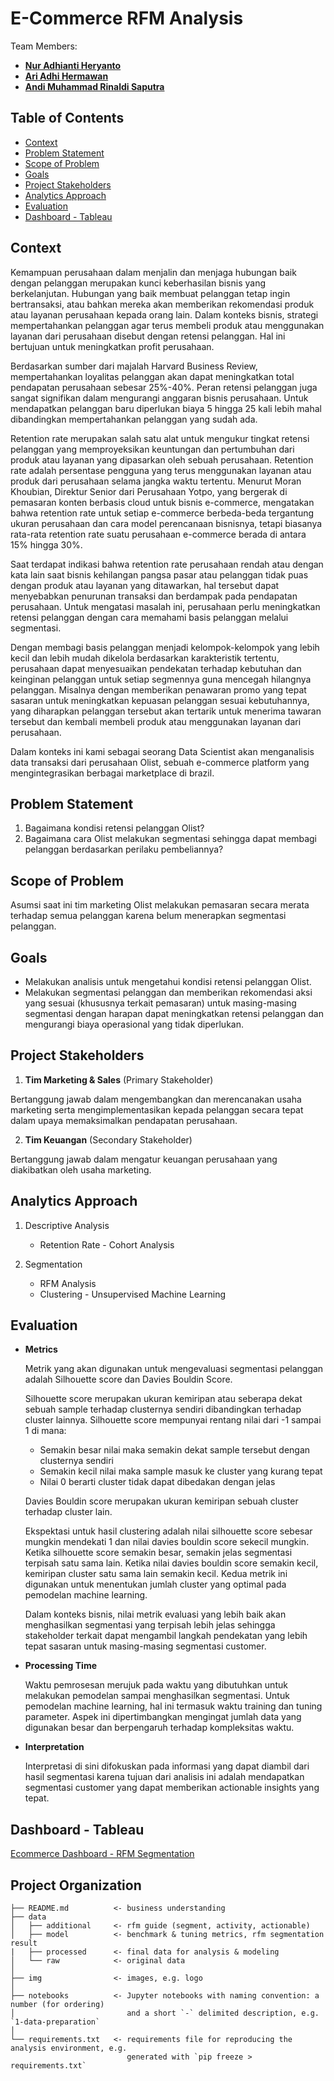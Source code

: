 # E-Commerce RFM Analysis

Team Members:
* [**Nur Adhianti Heryanto**](https://github.com/nheryanto)
* [**Ari Adhi Hermawan**](https://github.com/aridiawan)
* [**Andi Muhammad Rinaldi Saputra**](https://github.com/andimrs)

Table of Contents
-------------
* [Context](#context)
* [Problem Statement](#problem-statement)
* [Scope of Problem](#scope-of-problem)
* [Goals](#goals)
* [Project Stakeholders](#project-stakeholders)
* [Analytics Approach](#analytics-approach)
* [Evaluation](#evaluation)
* [Dashboard - Tableau](#dashboard-tableau)

Context
-------------
Kemampuan perusahaan dalam menjalin dan menjaga hubungan baik dengan pelanggan merupakan kunci keberhasilan bisnis yang berkelanjutan. Hubungan yang baik membuat pelanggan tetap ingin bertransaksi, atau bahkan mereka akan memberikan rekomendasi produk atau layanan perusahaan kepada orang lain. Dalam konteks bisnis, strategi mempertahankan pelanggan agar terus membeli produk atau menggunakan layanan dari perusahaan disebut dengan retensi pelanggan. Hal ini bertujuan untuk meningkatkan profit perusahaan.

Berdasarkan sumber dari majalah Harvard Business Review, mempertahankan loyalitas pelanggan akan dapat meningkatkan total pendapatan perusahaan sebesar 25%-40%. Peran retensi pelanggan juga sangat signifikan dalam mengurangi anggaran bisnis perusahaan. Untuk mendapatkan pelanggan baru diperlukan biaya 5 hingga 25 kali lebih mahal dibandingkan mempertahankan pelanggan yang sudah ada.

Retention rate merupakan salah satu alat untuk mengukur tingkat retensi pelanggan yang memproyeksikan keuntungan dan pertumbuhan dari produk atau layanan yang dipasarkan oleh sebuah perusahaan. Retention rate adalah persentase pengguna yang terus menggunakan layanan atau produk dari perusahaan selama jangka waktu tertentu. Menurut Moran Khoubian, Direktur Senior dari Perusahaan Yotpo, yang bergerak di pemasaran konten berbasis cloud untuk bisnis e-commerce, mengatakan bahwa  retention rate untuk setiap e-commerce berbeda-beda tergantung ukuran perusahaan dan cara model perencanaan bisnisnya, tetapi biasanya rata-rata retention rate suatu perusahaan e-commerce berada di antara 15% hingga 30%.

Saat terdapat indikasi bahwa retention rate perusahaan rendah atau dengan kata lain saat bisnis kehilangan pangsa pasar atau pelanggan tidak puas dengan produk atau layanan yang ditawarkan, hal tersebut dapat menyebabkan penurunan transaksi dan berdampak pada pendapatan perusahaan. Untuk mengatasi masalah ini, perusahaan perlu meningkatkan retensi pelanggan dengan cara memahami basis pelanggan melalui segmentasi.

Dengan membagi basis pelanggan menjadi kelompok-kelompok yang lebih kecil dan lebih mudah dikelola berdasarkan karakteristik tertentu, perusahaan dapat menyesuaikan pendekatan terhadap kebutuhan dan keinginan pelanggan untuk setiap segmennya guna mencegah hilangnya pelanggan. Misalnya dengan memberikan penawaran promo yang tepat sasaran untuk meningkatkan kepuasan pelanggan sesuai kebutuhannya, yang diharapkan pelanggan tersebut akan tertarik untuk menerima tawaran tersebut dan kembali membeli produk atau menggunakan layanan dari perusahaan.

Dalam konteks ini kami sebagai seorang Data Scientist akan menganalisis data transaksi dari perusahaan Olist, sebuah e-commerce platform yang mengintegrasikan berbagai marketplace di brazil. 

Problem Statement
-------------
1. Bagaimana kondisi retensi pelanggan Olist?
2. Bagaimana cara Olist melakukan segmentasi sehingga dapat membagi pelanggan berdasarkan perilaku pembeliannya?

Scope of Problem
-------------
Asumsi saat ini tim marketing Olist melakukan pemasaran secara merata terhadap semua pelanggan karena belum menerapkan segmentasi pelanggan.

Goals
-------------
* Melakukan analisis untuk mengetahui kondisi retensi pelanggan Olist.
* Melakukan segmentasi pelanggan dan memberikan rekomendasi aksi yang sesuai (khususnya terkait pemasaran) untuk masing-masing segmentasi dengan harapan dapat meningkatkan retensi pelanggan dan mengurangi biaya operasional yang tidak diperlukan.

Project Stakeholders
-------------
1. **Tim Marketing & Sales** (Primary Stakeholder)

Bertanggung jawab dalam mengembangkan dan merencanakan usaha marketing serta mengimplementasikan kepada pelanggan secara tepat dalam upaya memaksimalkan pendapatan perusahaan.

2. **Tim Keuangan** (Secondary Stakeholder)

Bertanggung jawab dalam mengatur keuangan perusahaan yang diakibatkan oleh usaha marketing.

Analytics Approach
-------------
1. Descriptive Analysis
   * Retention Rate - Cohort Analysis

3. Segmentation
   * RFM Analysis
   * Clustering - Unsupervised Machine Learning

Evaluation
-------------
* **Metrics**
  
  Metrik yang akan digunakan untuk mengevaluasi segmentasi pelanggan adalah Silhouette score dan Davies Bouldin Score.

  Silhouette score merupakan ukuran kemiripan atau seberapa dekat sebuah sample terhadap clusternya sendiri dibandingkan terhadap cluster lainnya. Silhouette score mempunyai rentang nilai dari -1 sampai 1 di mana:
  * Semakin besar nilai maka semakin dekat sample tersebut dengan clusternya sendiri
  * Semakin kecil nilai maka sample masuk ke cluster yang kurang tepat
  * Nilai 0 berarti cluster tidak dapat dibedakan dengan jelas
  
  Davies Bouldin score merupakan ukuran kemiripan sebuah cluster terhadap cluster lain.

  Ekspektasi untuk hasil clustering adalah nilai silhouette score sebesar mungkin mendekati 1 dan nilai davies bouldin score sekecil mungkin. Ketika silhouette score semakin besar, semakin jelas segmentasi terpisah satu sama lain. Ketika nilai davies bouldin score semakin kecil, kemiripan cluster satu sama lain semakin kecil. Kedua metrik ini digunakan untuk menentukan jumlah cluster yang optimal pada pemodelan machine learning.

  Dalam konteks bisnis, nilai metrik evaluasi yang lebih baik akan menghasilkan segmentasi yang terpisah lebih jelas sehingga stakeholder terkait dapat mengambil langkah pendekatan yang lebih tepat sasaran untuk masing-masing segmentasi customer.

* **Processing Time**

  Waktu pemrosesan merujuk pada waktu yang dibutuhkan untuk melakukan pemodelan sampai menghasilkan segmentasi. Untuk pemodelan machine learning, hal ini termasuk waktu training dan tuning parameter. Aspek ini dipertimbangkan mengingat jumlah data yang digunakan besar dan berpengaruh terhadap kompleksitas waktu.
  
* **Interpretation**

  Interpretasi di sini difokuskan pada informasi yang dapat diambil dari hasil segmentasi karena tujuan dari analisis ini adalah mendapatkan segmentasi customer yang dapat memberikan actionable insights yang tepat.

Dashboard - Tableau
-------------
[Ecommerce Dashboard - RFM Segmentation](https://public.tableau.com/views/EcommerceDashboard-RFMSegmentation/ECOMMERCE?:language=en-US&:display_count=n&:origin=viz_share_link)

Project Organization
------------

    ├── README.md          <- business understanding
    ├── data
    │   ├── additional     <- rfm guide (segment, activity, actionable)
    │   ├── model          <- benchmark & tuning metrics, rfm segmentation result
    |   ├── processed      <- final data for analysis & modeling
    │   └── raw            <- original data
    │
    ├── img                <- images, e.g. logo
    │                         
    ├── notebooks          <- Jupyter notebooks with naming convention: a number (for ordering)
    │                         and a short `-` delimited description, e.g. `1-data-preparation`
    │
    └── requirements.txt   <- requirements file for reproducing the analysis environment, e.g.
                              generated with `pip freeze > requirements.txt`
